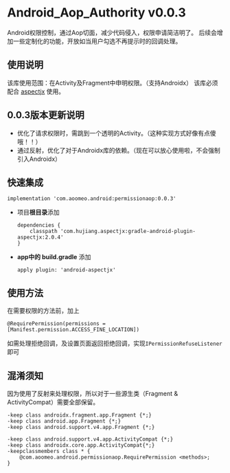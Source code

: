 # Android_Aop_Authority v0.0.3
Android权限控制，通过Aop切面，减少代码侵入，权限申请简洁明了。
后续会增加一些定制化的功能，开放如当用户勾选不再提示时的回调处理。
## 使用说明
该库使用范围：在Activity及Fragment中申明权限。（支持Androidx）
该库必须配合 [aspectjx](https://github.com/HujiangTechnology/gradle_plugin_android_aspectjx) 使用。
## 0.0.3版本更新说明
* 优化了请求权限时，需跳到一个透明的Activity。（这种实现方式好像有点傻哦！！）
* 通过反射，优化了对于Androidx库的依赖。（现在可以放心使用啦，不会强制引入Androidx）

## 快速集成
 ```implementation 'com.aoomeo.android:permissionaop:0.0.3'```
* 项目**根目录**添加 
  ```  
  dependencies {
      classpath 'com.hujiang.aspectjx:gradle-android-plugin-aspectjx:2.0.4'
  }
  ```
* **app中的 build.gradle** 添加
  ```
  apply plugin: 'android-aspectjx'
  ```
## 使用方法
在需要权限的方法前，加上
```
@RequirePermission(permissions = [Manifest.permission.ACCESS_FINE_LOCATION])
```
如需处理拒绝回调，及设置页面返回拒绝回调，实现```IPermissionRefuseListener```即可

## 混淆须知
因为使用了反射来处理权限，所以对于一些源生类（Fragment & ActivityCompat）需要全部保留。
```
-keep class androidx.fragment.app.Fragment {*;}
-keep class android.app.Fragment {*;}
-keep class android.support.v4.app.Fragment {*;}

-keep class android.support.v4.app.ActivityCompat {*;}
-keep class androidx.core.app.ActivityCompat{*;}
-keepclassmembers class * {
    @com.aoomeo.android.permissionaop.RequirePermission <methods>;
}
```
